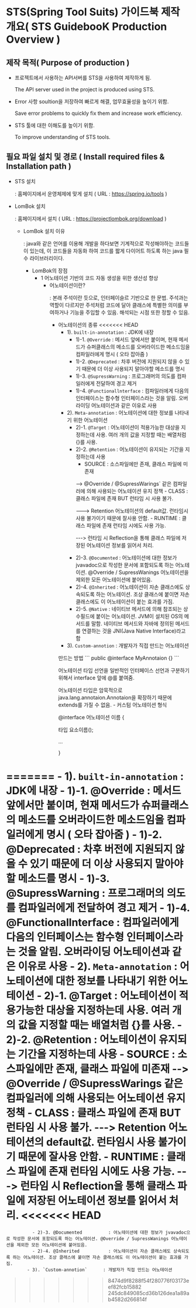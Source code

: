 # STS(Spring Tool Suits) 가이드북 제작 개요( STS GuidebooK Production Overview )

## 제작 목적( Purpose of production )

- 프로젝트에서 사용하는 API서버를 STS을 사용하여 제작하게 됨.<p> The API server used in the project is produced using STS.
- Error 사항 soultion을 저장하여 빠르게 해결, 업무효율성을 높이기 위함.<p> Save error problems to quickly fix them and increase work efficiency.
- STS 툴에 대한 이해도를 높이기 위함. <p>To improve understanding of STS tools.

## 필요 파일 설치 및 경로 ( Install required files & Installation path )

- STS 설치 <p> : 홈페이지에서 운영체제에 맞게 설치 ( URL : <https://spring.io/tools> )
- LomBok 설치 <p> : 홈페이지에서 설치 ( URL : <https://projectlombok.org/download> )
  - LomBok 설치 이유 <p> : java와 같은 언어를 이용해 개발을 하다보면 기계적으로 작성해야하는 코드들이 있는데, 이 코드들을 자동화 하여 코드를 짧게 다이어트 하도록 하는 java 필수 라이브러리이다. <p>
    - LomBok의 장점
      - 1 어노테이션 기반의 코드 자동 생성을 위한 생산성 향상
        - 어노테이션이란?<p> : 본래 주석이란 듯으로, 인터페이슬르 기반으로 한 문법. 주석과는 역할이 다르지만 주석처럼 코드에 달아 클래스에 특별한 의미를 부여하거나 기능을 주입할 수 있음. 해석되는 시점 또한 정할 수 있음.
          - 어노테이션의 종류
<<<<<<< HEAD
            - 1). `built-in-annotation` : JDK에 내장
              - 1)-1. `@Override` : 메서드 앞에서만 붙이며, 현재 메서드가 슈퍼클래스의 메소드를 오버라이드한 메소드임을 컴파일러에게 명시 ( 오타 잡아줌 )
              - 1)-2. `@Deprecated` : 차후 버전에 지원되지 않을 수 있기 때문에 더 이상 사용되지 말아야할 메소드를 명시
              - 1)-3. `@SupressWarning` : 프로그래머의 의도를 컴파일러에게 전달하여 경고 제거
              - 1)-4. `@Functionallnterface` : 컴파일러에게 다음의 인터페이스는 함수형 인터페이스라는 것을 알림. 오버라이딩 어노테이션과 같은 이유로 사용
            - 2). `Meta-annotation` : 어노테이션에 대한 정보를 나타내기 위한 어노테이션
              - 2)-1. `@Target` : 어노테이션이 적용가능한 대상을 지정하는데 사용. 여러 개의 값을 지정할 때는 배열처럼 {}를 사용.
              - 2)-2. `@Retention` : 어노테이션이 유지되는 기간을 지정하는데 사용
                - SOURCE : 소스파일에만 존재, 클래스 파일에 미존재
                <p>--> @Override / @SupressWarings` 같은 컴파일러에 의해 사용되는 어노테이션 유지 정책
                - CLASS : 클래스 파일에 존재 BUT 런타임 시 사용 불가.
                <p>---> Retention 어노테이션의 default값. 런타임시 사용 불가이기 때문에 잘사용 안함.
                - RUNTIME : 클래스 파일에 존재 런타임 시에도 사용 가능.
                <p>---> 런타임 시 Reflection을 통해 클래스 파일에 저장된 어노테이션 정보를 읽어서 처리.
              - 2)-3. `@Documented` : 어노테이션에 대한 정보가 jvavadoc으로 작성한 문서에 포함되도록 하는 어노테이션. @Override / SupressWanings 어노테이션을 제외한 모든 어노테이션에 붙어있음.
              - 2)-4. `@Inherited` : 어노테이션이 자손 클래스에도 상속되도록 하는 어노테이션. 조상 클래스에 붙이면 자손 클래스에도 이 어노테이션이 붙는 효과를 가짐.
              - 2)-5. `@Native` : 네이티브 메서드에 의해 참조되는 상수필드에 붙이는 어노테이션. JVM이 설치된 OS의 메서드를 말함. 네이티브 메서드와 자바에 정의된 메서드를 연결하는 것을 JNI(Java Native Interface)라고 함
            - 3). `Custom-annotion` : 개발자가 직접 만드는 어노테이션
            <p>만드는 방법
            ``` public @interface MyAnnotaion {} ```<p>
            어노테이션 타입 선언을 일반적인 인터페이스 선언과 구분하기 위해서 interface 앞에 @를 붙여줌.<p>
            어노테이션 타입은 암묵적으로 java.lang.annotaion.Annotaion을 확장하기 때문에 extends를 가질 수 없음.
            - 커스텀 어노테이션 형식 <P>
              @interface 어노테이션 이름 {<p>
                타입 요소이름();<p>
                ...<p>
              }
=======
            - 1). `built-in-annotation` :  JDK에 내장
              - 1)-1. @Override            : 메서드 앞에서만 붙이며, 현재 메서드가 슈퍼클래스의 메소드를 오버라이드한 메소드임을 컴파일러에게 명시 ( 오타 잡아줌 )
              - 1)-2. @Deprecated          : 차후 버전에 지원되지 않을 수 있기 때문에 더 이상 사용되지 말아야할 메소드를 명시
              - 1)-3. @SupressWarning      : 프로그래머의 의도를 컴파일러에게 전달하여 경고 제거
              - 1)-4. @Functionallnterface : 컴파일러에게 다음의 인터페이스는 함수형 인터페이스라는 것을 알림. 오버라이딩 어노테이션과 같은 이유로 사용
            - 2). `Meta-annotation`      : 어노테이션에 대한 정보를 나타내기 위한 어노테이션
              - 2)-1. @Target              : 어노테이션이 적용가능한 대상을 지정하는데 사용. 여러 개의 값을 지정할 때는 배열처럼 {}를 사용.
              - 2)-2. @Retention           : 어노테이션이 유지되는 기간을 지정하는데 사용
                - SOURCE : 소스파일에만 존재, 클래스 파일에 미존재 --> @Override / @SupressWarings 같은 컴파일러에 의해 사용되는 어노테이션 유지 정책
                - CLASS : 클래스 파일에 존재 BUT 런타임 시 사용 불가. ---> Retention 어노테이션의 default값. 런타임시 사용 불가이기 때문에 잘사용 안함.
                - RUNTIME : 클래스 파일에 존재 런타임 시에도 사용 가능. ---> 런타임 시 Reflection을 통해 클래스 파일에 저장된 어노테이션 정보를 읽어서 처리.
<<<<<<< HEAD
=======
              - 2)-3. @Documented          : 어노테이션에 대한 정보가 jvavadoc으로 작성한 문서에 포함되도록 하는 어노테이션. @Override / SupressWanings 어노테이션을 제외한 모든 어노테이션에 붙어있음.
              - 2)-4. @Inherited           : 어노테이션이 자손 클래스에도 상속되도록 하는 어노테이션. 조상 클래스에 붙이면 자손 클래스에도 이 어노테이션이 붙는 효과를 가짐. 
            - 3). `Custom-annotion`      : 개발자가 직접 만드는 어노테이션
            


>>>>>>> 8474d9f8288f54f280776f03173eef82fcb15882
>>>>>>> 245dc849085cd36b126dea1a89ab4582d266814f
